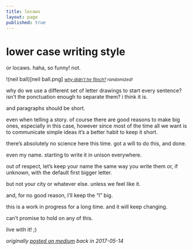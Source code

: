 ```yaml
---
title: locaws
layout: page
published: true
---
```


# lower case writing style

or locaws. haha, so funny! not.

!(neil ball)[neil ball.png]
<small>*[why didn’t he flinch?](https://www.youtube.com/watch?v=DVSYA1RnSMQ) randomized!*</small>

why do we use a different set of letter drawings to start every sentence? isn’t the ponctuation enough to separate them? i think it is.

and paragraphs should be short.

even when telling a story. of course there are good reasons to make big ones, especially in this case, however since most of the time all we want is to communicate simple ideas it’s a better habit to keep it short.

there’s absolutely no science here this time. got a will to do this, and done.

even my name. starting to write it in unison everywhere.

out of respect, let’s keep your name the same way you write them or, if unknown, with the default first bigger letter.

but not your city or whatever else. unless we feel like it.

and, for no good reason, I’ll keep the “I” big.

this is a work in progress for a long time. and it will keep changing.

can’t promise to hold on any of this.

live with it! ;)

*originally [posted on medium](https://medium.com/cregox/lower-case-writing-style-905e1d700f41) back in 2017-05-14*
